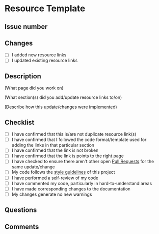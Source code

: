 # Resource Template

## Issue number

## Changes

- [ ] I added new resource links
- [ ] I updated existing resource links

## Description

(What page did you work on)

(What section(s) did you add/update resource links to/on)

(Describe how this update/changes were implemented)

## Checklist

- [ ] I have confirmed that this is/are not duplicate resource link(s)
- [ ] I have confirmed that I followed the code format/template used for adding the links in that particular section
- [ ] I have confirmed that the link is not broken
- [ ] I have confirmed that the link is points to the right page
- [ ] I have checked to ensure there aren't other open [Pull Requests](https://github.com/Timonwa/techroadmap/pulls) for the same update/change
- [ ] My code follows the [style guidelines](https://github.com/Timonwa/techroadmap/blob/main/CONTRIBUTING.md) of this project
- [ ] I have performed a self-review of my code
- [ ] I have commented my code, particularly in hard-to-understand areas
- [ ] I have made corresponding changes to the documentation
- [ ] My changes generate no new warnings

## Questions

## Comments
